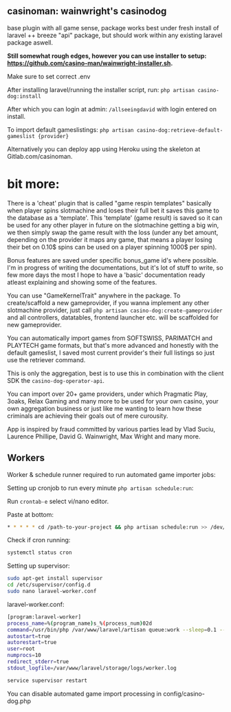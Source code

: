 ## casinoman: wainwright's casinodog
base plugin with all game sense, package works best under fresh install of laravel ++ breeze "api" package, but should work within any existing laravel package aswell. 

**Still somewhat rough edges, however you can use installer to setup: https://github.com/casino-man/wainwright-installer.sh.**

Make sure to set correct .env

After installing laravel/running the installer script, run:
`php artisan casino-dog:install`

After which you can login at admin: `/allseeingdavid` with login entered on install.

To import default gameslistings:
`php artisan casino-dog:retrieve-default-gameslist {provider}`


Alternatively you can deploy app using Heroku using the skeleton at Gitlab.com/casinoman.


# bit more:
There is a 'cheat' plugin that is called "game respin templates" basically when player spins slotmachine and loses their full bet it saves this game to the database as a 'template'. 
This 'template' (game result) is saved so it can be used for any other player in future on the slotmachine getting a big win, we then simply swap the game result with the loss (under any bet amount, depending on the provider it maps any game, that means a player losing their bet on 0.10$ spins can be used on a player spinning 1000$ per spin).

Bonus features are saved under specific bonus_game id's where possible. I'm in progress of writing the documentations, but it's lot of stuff to write, so few more days the most I hope to have a 'basic' documentation ready atleast explaining and showing some of the features.

You can use "GameKernelTrait" anywhere in the package. To create/scaffold a new gameprovider, if you wanna implement any other slotmachine provider, just call `php artisan casino-dog:create-gameprovider` and all controllers, datatables, frontend launcher etc. will be scaffolded for new gameprovider.

You can automatically import games from SOFTSWISS, PARIMATCH and PLAYTECH game formats, but that's more advanced and honestly with the default gameslist, I saved most current provider's their full listings so just use the retriever command.


This is only the aggregation, best is to use this in combination with the client SDK the `casino-dog-operator-api`.


You can import over 20+ game providers, under which Pragmatic Play, 3oaks, Relax Gaming and many more to be used for your own casino, your own aggregation business or just like me wanting to learn how these criminals are achieving their goals out of mere curousity.


App is inspired by fraud committed by various parties lead by Vlad Suciu, Laurence Phillipe, David G. Wainwright, Max Wright and many more.


## Workers

Worker & schedule runner required to run automated game importer jobs:

Setting up cronjob to run every minute `php artisan schedule:run`:

Run `crontab-e` select vi/nano editor.

Paste at bottom:
```bash
* * * * * cd /path-to-your-project && php artisan schedule:run >> /dev/null 2>&1
```

Check if cron running:
```bash
systemctl status cron
```

Setting up supervisor:
```bash
sudo apt-get install supervisor
cd /etc/supervisor/config.d
sudo nano laravel-worker.conf
```

laravel-worker.conf:
```bash
[program:laravel-worker]
process_name=%(program_name)s_%(process_num)02d
command=/usr/bin/php /var/www/laravel/artisan queue:work --sleep=0.1 --tries=2 >
autostart=true
autorestart=true
user=root
numprocs=10
redirect_stderr=true
stdout_logfile=/var/www/laravel/storage/logs/worker.log
```

```bash
service supervisor restart
```


You can disable automated game import processing in config/casino-dog.php
